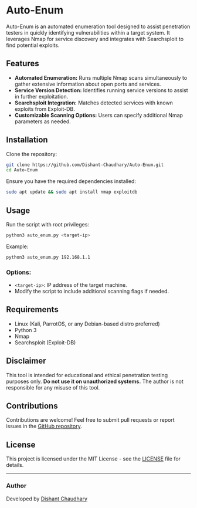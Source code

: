 # Auto-Enum

Auto-Enum is an automated enumeration tool designed to assist penetration testers in quickly identifying vulnerabilities within a target system. It leverages Nmap for service discovery and integrates with Searchsploit to find potential exploits.

## Features

- **Automated Enumeration:** Runs multiple Nmap scans simultaneously to gather extensive information about open ports and services.
- **Service Version Detection:** Identifies running service versions to assist in further exploitation.
- **Searchsploit Integration:** Matches detected services with known exploits from Exploit-DB.
- **Customizable Scanning Options:** Users can specify additional Nmap parameters as needed.

## Installation

Clone the repository:
```bash
git clone https://github.com/Dishant-Chaudhary/Auto-Enum.git
cd Auto-Enum
```

Ensure you have the required dependencies installed:
```bash
sudo apt update && sudo apt install nmap exploitdb
```

## Usage

Run the script with root privileges:
```bash
python3 auto_enum.py <target-ip>
```

Example:
```bash
python3 auto_enum.py 192.168.1.1
```

### Options:
- `<target-ip>`: IP address of the target machine.
- Modify the script to include additional scanning flags if needed.

## Requirements

- Linux (Kali, ParrotOS, or any Debian-based distro preferred)
- Python 3
- Nmap
- Searchsploit (Exploit-DB)

## Disclaimer

This tool is intended for educational and ethical penetration testing purposes only. **Do not use it on unauthorized systems.** The author is not responsible for any misuse of this tool.

## Contributions

Contributions are welcome! Feel free to submit pull requests or report issues in the [GitHub repository](https://github.com/Dishant-Chaudhary/Auto-Enum).

## License

This project is licensed under the MIT License - see the [LICENSE](LICENSE) file for details.

---
### Author
Developed by [Dishant Chaudhary](https://github.com/Dishant-Chaudhary)

